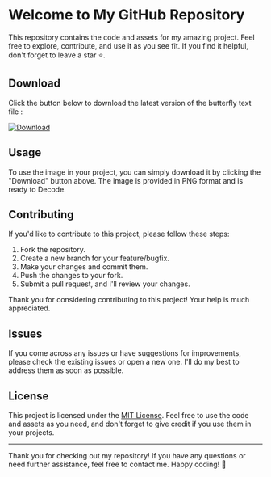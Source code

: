 # Welcome to My GitHub Repository
This repository contains the code and assets for my amazing project. Feel free to explore, contribute, and use it as you see fit. If you find it helpful, don't forget to leave a star ⭐️.

## Download

Click the button below to download the latest version of the butterfly text file :

[![Download](https://img.shields.io/badge/Download-fly.txt-blue?style=for-the-badge&logo=github)](https://raw.githubusercontent.com/Peaky-XD/Butterfly/main/fly.txt)

## Usage

To use the image in your project, you can simply download it by clicking the "Download" button above. The image is provided in PNG format and is ready to Decode.

## Contributing

If you'd like to contribute to this project, please follow these steps:

1. Fork the repository.
2. Create a new branch for your feature/bugfix.
3. Make your changes and commit them.
4. Push the changes to your fork.
5. Submit a pull request, and I'll review your changes.

Thank you for considering contributing to this project! Your help is much appreciated.

## Issues

If you come across any issues or have suggestions for improvements, please check the existing issues or open a new one. I'll do my best to address them as soon as possible.

## License

This project is licensed under the [MIT License](LICENSE). Feel free to use the code and assets as you need, and don't forget to give credit if you use them in your projects.

---

Thank you for checking out my repository! If you have any questions or need further assistance, feel free to contact me. Happy coding! 🚀
